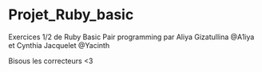 # Projet_Ruby_basic
Exercices 1/2 de Ruby Basic
Pair programming par Aliya Gizatullina @A1iya et Cynthia Jacquelet @Yacinth

Bisous les correcteurs <3


